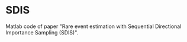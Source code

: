 # SDIS

Matlab code of paper "Rare event estimation with Sequential Directional Importance Sampling (SDIS)".

